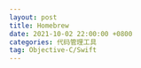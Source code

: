 ```yaml
---
layout: post
title: Homebrew
date: 2021-10-02 22:00:00 +0800
categories: 代码管理工具
tag: Objective-C/Swift
---
```


